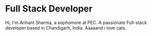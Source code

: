 <div className="flex flex-row justify-evenly">
            <div className=" flex flex-col h-screen">
                <h1 className="w-1/2 pl-10 ml-10 mt-10 pt-32 text-7xl font-aexir font-extrabold">Full Stack Developer</h1>
                <p className="mx-10 px-10 mt-4 w-1/2 h-auto text-xl">Hi, I'm Arihant Sharma, a sophomore at PEC. A passionate Full-stack developer based in Chandigarh, India. Aaaaand i love cats.</p>
            </div>